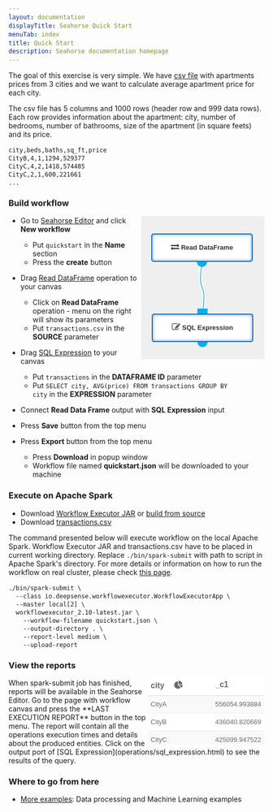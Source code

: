 ```yaml
---
layout: documentation
displayTitle: Seahorse Quick Start
menuTab: index
title: Quick Start
description: Seahorse documentation homepage
---
```


The goal of this exercise is very simple.
We have [csv file](/_static/transactions.csv) with apartments prices from 3
cities and we want to calculate average apartment price for each city.

The csv file has 5 columns and 1000 rows (header row and 999 data rows).
Each row provides information about the apartment:
city, number of bedrooms, number of bathrooms, size of the apartment (in square feets) and its price.

    city,beds,baths,sq_ft,price
    CityB,4,1,1294,529377
    CityC,4,2,1418,574485
    CityC,2,1,600,221661
    ...

### Build workflow

<img class="img-responsive" style="float:right" src="./img/quickstart_workflow.png" />

* Go to <a target="_blank" href="{{ site.SEAHORSE_EDITOR_ADDRESS }}">Seahorse Editor</a>
and click **New workflow**
  * Put <code>quickstart</code> in the **Name** section
  * Press the **create** button
* Drag [Read DataFrame](operations/read_dataframe.html) operation
  to your canvas
  * Click on **Read DataFrame** operation - menu on the right will show its parameters
  * Put <code>transactions.csv</code> in the **SOURCE** parameter
* Drag [SQL Expression](operations/sql_expression.html)
   to your canvas
  * Put <code>transactions</code> in the **DATAFRAME ID** parameter
  * Put <code>SELECT city, AVG(price) FROM transactions GROUP BY city</code> in the **EXPRESSION** parameter
* Connect **Read Data Frame** output with **SQL Expression** input

* Press **Save** button from the top menu
* Press **Export** button from the top menu
  * Press **Download** in popup window
  * Workflow file named **quickstart.json** will be downloaded to your machine

### Execute on Apache Spark

* Download [Workflow Executor JAR](/downloads.html)
or [build from source](batch_workflow_executor_overview.html#building-workflow-executor}})
* Download [transactions.csv](/_static/transactions.csv)

The command presented below will execute workflow on the local Apache Spark.
Workflow Executor JAR and transactions.csv have to be placed in current working directory.
Replace `./bin/spark-submit` with path to script in Apache Spark's directory.
For more details or information on how to run the workflow on real cluster, please check
[this page](workflowexecutor.html#how-to-run-workflow-executor).

    ./bin/spark-submit \
      --class io.deepsense.workflowexecutor.WorkflowExecutorApp \
      --master local[2] \
      workflowexecutor_2.10-latest.jar \
        --workflow-filename quickstart.json \
        --output-directory . \
        --report-level medium \
        --upload-report

### View the reports

<img style="float:right" src="./img/quickstart_report.png" />
When spark-submit job has finished, reports will be available in the Seahorse Editor.
Go to the page with workflow canvas and press the **LAST EXECUTION REPORT** button in the top menu.
The report will contain all the operations execution times and details about the
produced entities.
Click on the output port of
[SQL Expression](operations/sql_expression.html)
to see the results of the query.

### Where to go from here

* [More examples](examples.html): Data processing and Machine Learning examples
